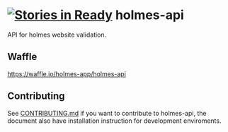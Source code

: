[![Stories in Ready](https://badge.waffle.io/holmes-app/holmes-api.png?label=ready)](https://waffle.io/holmes-app/holmes-api)
holmes-api
==========

API for holmes website validation.

Waffle
------

https://waffle.io/holmes-app/holmes-api


Contributing
------------

See [CONTRIBUTING.md](/CONTRIBUTING.md) if you want to contribute to holmes-api, the document also have installation instruction for development enviroments.
